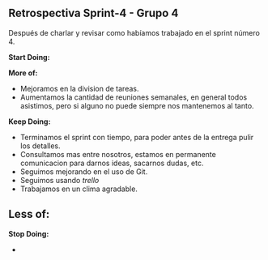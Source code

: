 ## Retrospectiva Sprint-4 - Grupo 4

Después de charlar y revisar como habíamos trabajado en el sprint número 4.

**Start Doing:**


**More of:**

- Mejoramos en la division de tareas. 
- Aumentamos la cantidad de reuniones semanales, en general todos asistimos, pero si alguno no puede siempre nos mantenemos al tanto.

**Keep Doing:**

- Terminamos el sprint con tiempo, para poder antes de la entrega pulir los detalles.
- Consultamos mas entre nosotros, estamos en permanente comunicacion para darnos ideas, sacarnos dudas, etc.
- Seguimos mejorando en el uso de Git.
- Seguimos usando *trello*
- Trabajamos en un clima agradable.

**Less of:**
- 

**Stop Doing:**

-  